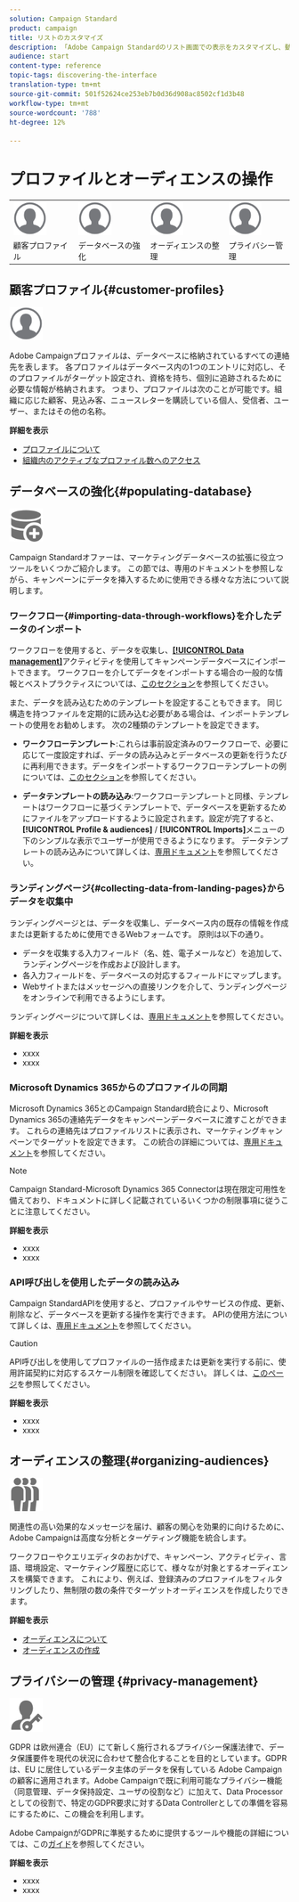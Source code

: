 ```yaml
---
solution: Campaign Standard
product: campaign
title: リストのカスタマイズ
description: 「Adobe Campaign Standardのリスト画面での表示をカスタマイズし、動作をカスタマイズする方法：要素の並べ替え、フィルタリング、削除または複製を行う方法について説明します。 リスト画面には、1つまたは複数の特定のリソースの要素が表示されます。」
audience: start
content-type: reference
topic-tags: discovering-the-interface
translation-type: tm+mt
source-git-commit: 501f52624ce253eb7b0d36d908ac8502cf1d3b48
workflow-type: tm+mt
source-wordcount: '788'
ht-degree: 12%

---
```



# プロファイルとオーディエンスの操作

<table>
<tr>
    <td valign="top">
        <a href="../../start/using/work-with-audiences.md"><img width="60px" alt="conditions" src="assets/icon_profile.svg"/></a>
    </td>
    <td valign="top">
        <a href="../../api/using/creating-a-service.md"><img width="60px" alt="条件" src="assets/icon_profile.svg"/></a>
    </td>
    <td valign="top">
        <a href="../../api/using/interacting-with-custom-resources.md"><img width="60px" alt="条件" src="assets/icon_profile.svg"/></a>
    </td>
    <td valign="top">
        <a href="../../api/using/interacting-with-marketing-history.md"><img width="60px" alt="条件" src="assets/icon_profile.svg"/></a>
    </td>
</tr>
<tr>
<td>顧客プロファイル</td>
<td>データベースの強化</td>
<td>オーディエンスの整理</td>
<td>プライバシー管理</td>
</tr>
</table>

## 顧客プロファイル{#customer-profiles}

<img width="60px" alt="条件" src="assets/icon_profile.svg"/>

Adobe Campaignプロファイルは、データベースに格納されているすべての連絡先を表します。 各プロファイルはデータベース内の1つのエントリに対応し、そのプロファイルがターゲット設定され、資格を持ち、個別に追跡されるために必要な情報が格納されます。 つまり、プロファイルは次のことが可能です。組織に応じた顧客、見込み客、ニュースレターを購読している個人、受信者、ユーザー、またはその他の名称。

**詳細を表示**

* [プロファイルについて](../../audiences/using/about-profiles.md)
* [組織内のアクティブなプロファイル数へのアクセス](../../audiences/using/active-profiles.md)

## データベースの強化{#populating-database}

<img width="60px" alt="条件" src="assets/icon_populate.svg"/>

Campaign Standardオファーは、マーケティングデータベースの拡張に役立つツールをいくつかご紹介します。 この節では、専用のドキュメントを参照しながら、キャンペーンにデータを挿入するために使用できる様々な方法について説明します。

### ワークフロー{#importing-data-through-workflows}を介したデータのインポート

ワークフローを使用すると、データを収集し、[**[!UICONTROL Data management]**](../../automating/using/about-data-management-activities.md)アクティビティを使用してキャンペーンデータベースにインポートできます。 ワークフローを介してデータをインポートする場合の一般的な情報とベストプラクティスについては、[このセクション](../../automating/using/about-data-import-and-export.md)を参照してください。

また、データを読み込むためのテンプレートを設定することもできます。 同じ構造を持つファイルを定期的に読み込む必要がある場合は、インポートテンプレートの使用をお勧めします。 次の2種類のテンプレートを設定できます。

* **ワークフローテンプレート**:これらは事前設定済みのワークフローで、必要に応じて一度設定すれば、データの読み込みとデータベースの更新を行うたびに再利用できます。データをインポートするワークフローテンプレートの例については、[このセクション](../../automating/using/creating-import-workflow-templates.md)を参照してください。

* **データテンプレートの読み込み**:ワークフローテンプレートと同様、テンプレートはワークフローに基づくテンプレートで、データベースを更新するためにファイルをアップロードするように設定されます。設定が完了すると、**[!UICONTROL Profile & audiences]** / **[!UICONTROL Imports]**&#x200B;メニューの下のシンプルな表示でユーザーが使用できるようになります。 データテンプレートの読み込みについて詳しくは、[専用ドキュメント](../../automating/using/importing-data-with-import-templates.md)を参照してください。

### ランディングページ{#collecting-data-from-landing-pages}からデータを収集中

ランディングページとは、データを収集し、データベース内の既存の情報を作成または更新するために使用できるWebフォームです。 原則は以下の通り。

* データを収集する入力フィールド（名、姓、電子メールなど）を追加して、ランディングページを作成および設計します。
* 各入力フィールドを、データベースの対応するフィールドにマップします。
* Webサイトまたはメッセージへの直接リンクを介して、ランディングページをオンラインで利用できるようにします。

ランディングページについて詳しくは、[専用ドキュメント](../../channels/using/getting-started-with-landing-pages.md)を参照してください。

**詳細を表示**

* xxxx
* xxxx

### Microsoft Dynamics 365からのプロファイルの同期

Microsoft Dynamics 365とのCampaign Standard統合により、Microsoft Dynamics 365の連絡先データをキャンペーンデータベースに渡すことができます。
これらの連絡先はプロファイルリストに表示され、マーケティングキャンペーンでターゲットを設定できます。 この統合の詳細については、[専用ドキュメント](../../integrating/using/working-with-campaign-standard-and-microsoft-dynamics-365.md)を参照してください。

>[!NOTE]
>
>Campaign Standard-Microsoft Dynamics 365 Connectorは現在限定可用性を備えており、ドキュメントに詳しく記載されているいくつかの制限事項に従うことに注意してください。

**詳細を表示**

* xxxx
* xxxx

### API呼び出しを使用したデータの読み込み

Campaign StandardAPIを使用すると、プロファイルやサービスの作成、更新、削除など、データベースを更新する操作を実行できます。 APIの使用方法について詳しくは、[専用ドキュメント](../../api/using/get-started-apis.md)を参照してください。

>[!CAUTION]
>
>API呼び出しを使用してプロファイルの一括作成または更新を実行する前に、使用許諾契約に対応するスケール制限を確認してください。 詳しくは、[このページ](https://helpx.adobe.com/jp/legal/product-descriptions/campaign-standard.html#ITInfrastructureResourcesbyActiveProfilesTiers)を参照してください。

**詳細を表示**

* xxxx
* xxxx

## オーディエンスの整理{#organizing-audiences}

<img width="60px" alt="条件" src="assets/icon_audience.svg"/>

関連性の高い効果的なメッセージを届け、顧客の関心を効果的に向けるために、Adobe Campaignは高度な分析とターゲティング機能を統合します。

ワークフローやクエリエディタのおかげで、キャンペーン、アクティビティ、言語、環境設定、マーケティング履歴に応じて、様々なが対象とするオーディエンスを構築できます。 これにより、例えば、登録済みのプロファイルをフィルタリングしたり、無制限の数の条件でターゲットオーディエンスを作成したりできます。

**詳細を表示**

* [オーディエンスについて](../../audiences/using/about-audiences.md)
* [オーディエンスの作成](../../audiences/using/creating-audiences.md)

## プライバシーの管理 {#privacy-management}

<img width="60px" alt="条件" src="assets/icon_privacy.svg"/>

GDPR は欧州連合（EU）にて新しく施行されるプライバシー保護法律で、データ保護要件を現代の状況に合わせて整合化することを目的としています。GDPR は、EU に居住しているデータ主体のデータを保有している Adobe Campaign の顧客に適用されます。Adobe Campaignで既に利用可能なプライバシー機能（同意管理、データ保持設定、ユーザの役割など）に加えて、Data Processorとしての役割で、特定のGDPR要求に対するData Controllerとしての準備を容易にするために、この機会を利用します。

Adobe CampaignがGDPRに準拠するために提供するツールや機能の詳細については、この[ガイド](https://helpx.adobe.com/jp/campaign/kb/campaign-privacy.html)を参照してください。

**詳細を表示**

* xxxx
* xxxx
